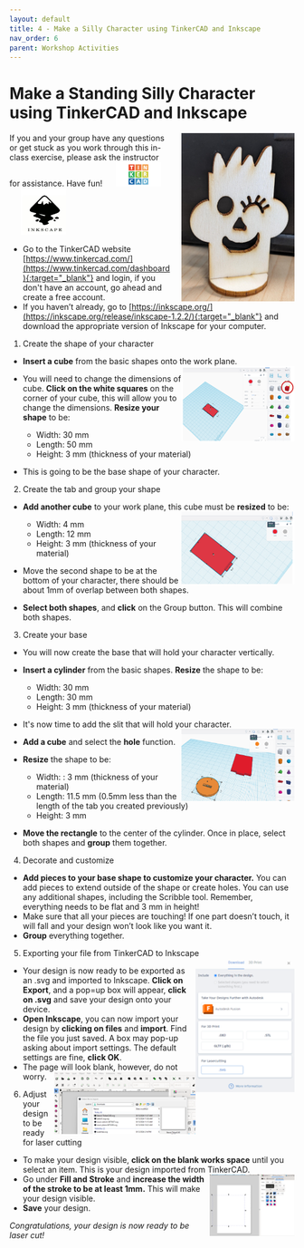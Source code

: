 ```yaml
---
layout: default
title: 4 - Make a Silly Character using TinkerCAD and Inkscape
nav_order: 6
parent: Workshop Activities
---
```


# Make a Standing Silly Character using TinkerCAD and Inkscape

<img src="images/act2/0.final.jpg" style="margin-left:20px; float:right;width:200px;" alt="image of a completed laser cut character">
If you and your group have any questions or get stuck as you work through this in-class exercise, please ask the instructor for assistance.  Have fun!

<img src="images/act2/tinkercad-logo.png" style="margin-left:20px; width:80px;" alt="tinkercad logo">
<img src="images/inkscape-logo.jpg" style="margin-left:20px; width:80px;" alt="inkscape logo">

- Go to the TinkerCAD website [https://www.tinkercad.com/](https://www.tinkercad.com/dashboard){:target="_blank"} and login, if you don't have an account, go ahead and create a free account. 
- If you haven’t already, go to [https://inkscape.org/](https://inkscape.org/release/inkscape-1.2.2/){:target="_blank"} and download the appropriate version of Inkscape for your computer.

1. Create the shape of your character

- **Insert a cube** from the basic shapes onto the work plane. <img src="images/act2/1.cube.png" style="float:right;width:200px;" alt="">
- You will need to change the dimensions of cube. **Click on the white squares** on the corner of your cube, this will allow you to change the dimensions. **Resize your shape** to be:
  - Width: 30 mm
  - Length: 50 mm
  - Height: 3 mm (thickness of your material)
    
- This is going to be the base shape of your character. 
  
2. Create the tab and group your shape

- **Add another cube** to your work plane, this cube must be **resized** to be: <img src="images/act2/2.group.png" style="float:right;width:200px;" alt="">
  - Width: 4 mm
  - Length: 12 mm
  - Height: 3 mm (thickness of your material)

- Move the second shape to be at the bottom of your character, there should be about 1mm of overlap between both shapes.
- **Select both shapes**, and **click** on the Group button. This will combine both shapes.

3. Create your base

- You will now create the base that will hold your character vertically. 
- **Insert a cylinder** from the basic shapes. **Resize** the shape to be:
  - Width: 30 mm
  - Length: 30 mm
  - Height: 3 mm (thickness of your material)

- It's now time to add the slit that will hold your character. <img src="images/act2/3.base.png" style="float:right;width:200px;" alt="">
- **Add a cube** and select the **hole** function.
- **Resize** the shape to be:
  - Width: : 3 mm (thickness of your material)
  - Length: 11.5 mm (0.5mm less than the length of the tab you created previously)
  - Height: 3 mm

- **Move the rectangle** to the center of the cylinder. Once in place, select both shapes and **group** them together.  

4. Decorate and customize

- **Add pieces to your base shape to customize your character.** You can add pieces to extend outside of the shape or create holes. You can use any additional shapes, including the Scribble tool. Remember, everything needs to be flat and 3 mm in height! <img src="images/act2/4,custum.png" style="float:right;width:200px;" alt="">
- Make sure that all your pieces are touching! If one part doesn’t touch, it will fall and your design won’t look like you want it.
- **Group** everything together.

5. Exporting your file from TinkerCAD to Inkscape  <img src="images/act1/09.export.png" style="float:right;width:175px;" alt="">

- Your design is now ready to be exported as an .svg and imported to Inkscape. **Click on Export**, and a pop=up box will appear, **click on .svg** and save your design onto your device.
- **Open Inkscape**, you can now import your design by **clicking on files** and **import**. Find the file you just saved. A box may pop-up asking about import settings. The default settings are fine, **click OK**.
- The page will look blank, however, do not worry. <img src="images/act1/11.import.png" style="float:right;width:250px;" alt="">

6. Adjust your design to be ready for laser cutting

- To make your design visible, **click on the blank works space** until you select an item. This is your design imported from TinkerCAD. <img src="images/act1/12.select.png" style="float:right;width:150px;" alt="">
- Go under **Fill and Stroke** and **increase the width of the stroke to be at least 1mm.** This will make your design visible.
- **Save** your design.

_Congratulations, your design is now ready to be laser cut!_

